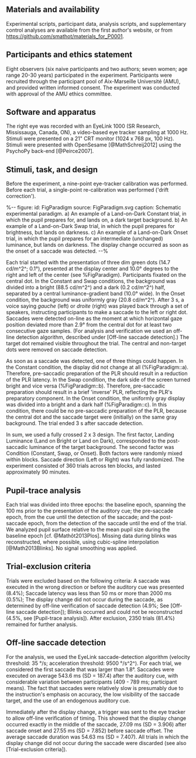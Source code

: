 ## Materials and availability

Experimental scripts, participant data, analysis scripts, and supplementary control analyses are available from the first author's website, or from  
<https://github.com/smathot/materials_for_P0001>.

## Participants and ethics statement

Eight observers (six naive participants and two authors; seven women; age range 20-30 years) participated in the experiment. Participants were recruited through the participant pool of Aix-Marseille Université (AMU), and provided written informed consent. The experiment was conducted with approval of the AMU ethics committee.

## Software and apparatus

The right eye was recorded with an EyeLink 1000 (SR Research, Mississauga, Canada, ON), a video-based eye tracker sampling at 1000 Hz. Stimuli were presented on a 21" CRT monitor (1024 x 768 px, 100 Hz). Stimuli were presented with OpenSesame [@MathSchreij2012] using the PsychoPy back-end [@Peirce2007].

## Stimuli, task, and design

Before the experiment, a nine-point eye-tracker calibration was performed. Before each trial, a single-point re-calibration was performed ('drift correction').

%--
figure:
 id: FigParadigm
 source: FigParadigm.svg
 caption: Schematic experimental paradigm. a) An example of a Land-on-Dark Constant trial, in which the pupil prepares for, and lands on, a dark target background. b) An example of a Land-on-Dark Swap trial, in which the pupil prepares for brightness, but lands on darkness. c) An example of a Land-on-Dark Onset trial, in which the pupil prepares for an intermediate (unchanged) luminance, but lands on darkness. The display change occurred as soon as the onset of a saccade was detected.
--%

Each trial started with the presentation of three dim green dots (14.7 cd/m^2^; 0.1°), presented at the display center and 10.0° degrees to the right and left of the center (see %FigParadigm). Participants fixated on the central dot. In the Constant and Swap conditions, the background was divided into a bright (88.5 cd/m^2^) and a dark (0.2 cd/m^2^) half, separated by a central luminance-gradient band (10.0° wide). In the Onset condition, the background was uniformly gray (20.8 cd/m^2^). After 3 s, a voice saying *gauche* (left) or *droite* (right) was played back through a set of speakers, instructing participants to make a saccade to the left or right dot. Saccades were detected on-line as the moment at which horizontal gaze position deviated more than 2.9° from the central dot for at least two consecutive gaze samples. (For analysis and verification we used an off-line detection algorithm, described under [Off-line saccade detection].) The target dot remained visible throughout the trial. The central and non-target dots were removed on saccade detection.

As soon as a saccade was detected, one of three things could happen. In the Constant condition, the display did not change at all (%FigParadigm::a). Therefore, pre-saccadic preparation of the PLR should result in a reduction of the PLR latency. In the Swap condition, the dark side of the screen turned bright and vice versa (%FigParadigm::b). Therefore, pre-saccadic preparation should result in a brief 'inverse' PLR, reflecting the PLR's preparatory component. In the Onset condition, the uniformly gray display was divided into a bright and a dark half (%FigParadigm::c). In this condition, there could be no pre-saccadic preparation of the PLR, because the central dot and the saccade target were (initially) on the same gray background. The trial ended 3 s after saccade detection.

In sum, we used a fully crossed 2 x 3 design. The first factor, Landing Luminance (Land on Bright or Land on Dark), corresponded to the post-saccadic luminance of the target background. The second factor was Condition (Constant, Swap, or Onset). Both factors were randomly mixed within blocks. Saccade direction (Left or Right) was fully randomized. The experiment consisted of 360 trials across ten blocks, and lasted approximately 90 minutes.

## Pupil-trace analysis

Each trial was divided into three epochs: the baseline epoch, spanning the 100 ms prior to the presentation of the auditory cue; the pre-saccade epoch, from the cue until the detection of the saccade; and the post-saccade epoch, from the detection of the saccade until the end of the trial. We analyzed pupil surface relative to the mean pupil size during the baseline epoch [cf. @Mathôt2013Plos]. Missing data during blinks was reconstructed, where possible, using cubic-spline interpolation [@Math2013Blinks]. No signal smoothing was applied.

## Trial-exclusion criteria

Trials were excluded based on the following criteria: A saccade was executed in the wrong direction or before the auditory cue was presented (8.4%); Saccade latency was less than 50 ms or more than 2000 ms (0.5%); The display change did not occur during the saccade, as determined by off-line verification of saccade detection (4.9%; See [Off-line saccade detection]); Blinks occurred and could not be reconstructed (4.5%, see [Pupil-trace analysis]). After exclusion, 2350 trials (81.4%) remained for further analysis.

## Off-line saccade detection

For the analysis, we used the EyeLink saccade-detection algorithm (velocity threshold: 35 °/s; acceleration threshold: 9500 °/s^2^). For each trial, we considered the first saccade that was larger than 1.8°. Saccades were executed on average 543.6 ms (SD = 187.4) after the auditory cue, with considerable variation between participants (409 - 789 ms; participant means). The fact that saccades were relatively slow is presumably due to the instruction's emphasis on accuracy, the low visibility of the saccade target, and the use of an endogenous auditory cue.

Immediately after the display change, a trigger was sent to the eye tracker to allow off-line verification of timing. This showed that the display change occurred exactly in the middle of the saccade, 27.09 ms (SD = 3.906) after saccade onset and 27.55 ms (SD = 7.852) before saccade offset. The average saccade duration was 54.63 ms (SD = 7.407). All trials in which the display change did not occur during the saccade were discarded (see also [Trial-exclusion criteria]).
